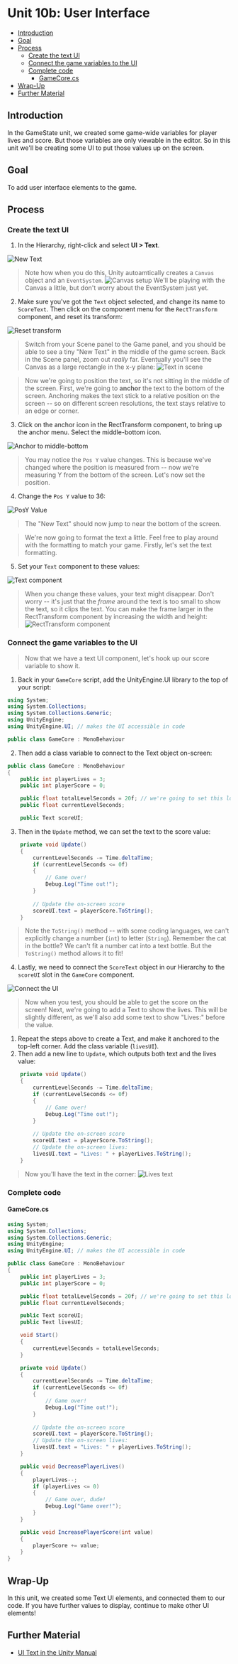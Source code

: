 # Unit 10b: User Interface  <!-- omit in toc -->

- [Introduction](#introduction)
- [Goal](#goal)
- [Process](#process)
  - [Create the text UI](#create-the-text-ui)
  - [Connect the game variables to the UI](#connect-the-game-variables-to-the-ui)
  - [Complete code](#complete-code)
    - [GameCore.cs](#gamecorecs)
- [Wrap-Up](#wrap-up)
- [Further Material](#further-material)

## Introduction

In the GameState unit, we created some game-wide variables for player lives and score. But those variables are only viewable in the editor. So in this unit we'll be creating some UI to put those values up on the screen.

## Goal

To add user interface elements to the game.

## Process

### Create the text UI

1. In the Hierarchy, right-click and select **UI > Text**.

![New Text](images/10b_CreateText.png)

> Note how when you do this, Unity autoamtically creates a `Canvas` object and an `EventSystem`.
> ![Canvas setup](images/10b_NewText.png)
> We'll  be playing with the Canvas a little, but don't worry about the EventSystem just yet.

2. Make sure you've got the `Text` object selected, and change its name to `ScoreText`. Then click on the component menu for the `RectTransform` component, and reset its transform:

![Reset transform](images/10b_ResetText.png)

> Switch from your Scene panel to the Game panel, and you should be able to see a tiny "New Text" in the middle of the game screen.
> Back in the Scene panel, zoom out *really* far. Eventually you'll see the Canvas as a large rectangle in the x-y plane:
> ![Text in scene](images/10b_TextInScene.png)

> Now we're going to position the text, so it's not sitting in the middle of the screen. First, we're going to **anchor** the text to the bottom of the screen. Anchoring makes the text stick to a relative position on the screen -- so on different screen resolutions, the text stays relative to an edge or corner.

3. Click on the anchor icon in the RectTransform component, to bring up the anchor menu. Select the middle-bottom icon.

![Anchor to middle-bottom](images/10b_AnchorText.png)

> You may notice the `Pos Y` value changes. This is because we've changed where the position is measured from -- now we're measuring Y from the bottom of the screen. Let's now set the position.

4. Change the `Pos Y` value to 36:

![PosY Value](images/10b_PosY.png)

> The "New Text" should now jump to near the bottom of the screen.

> We're now going to format the text a little. Feel free to play around with the formatting to match your game. Firstly, let's set the text formatting.

5. Set your `Text` component to these values:

![Text component](images/10b_TextComponent.png)

> When you change these values, your text might disappear. Don't worry -- it's just that the *frame* around the text is too small to show the text, so it clips the text. You can make the frame larger in the RectTransform component by increasing the width and height:
> ![RectTransform component](images/10b_RectTransform.png)

### Connect the game variables to the UI

> Now that we have a text UI component, let's hook up our score variable to show it.

1. Back in your `GameCore` script, add the UnityEngine.UI library to the top of your script:

```C#
using System;
using System.Collections;
using System.Collections.Generic;
using UnityEngine;
using UnityEngine.UI; // makes the UI accessible in code

public class GameCore : MonoBehaviour
```

2. Then add a class variable to connect to the Text object on-screen:

```C#
public class GameCore : MonoBehaviour
{
    public int playerLives = 3;
    public int playerScore = 0;

    public float totalLevelSeconds = 20f; // we're going to set this low just for testing
    public float currentLevelSeconds;

    public Text scoreUI;
```

3. Then in the `Update` method, we can set the text to the score value:

```C#
    private void Update()
    {
        currentLevelSeconds -= Time.deltaTime;
        if (currentLevelSeconds <= 0f)
        {
            // Game over!
            Debug.Log("Time out!");
        }
        
        // Update the on-screen score
        scoreUI.text = playerScore.ToString();
    }
```

> Note the `ToString()` method -- with some coding languages, we can't explicitly change a number (`int`) to letter (`String`). Remember the cat in the bottle? We can't fit a number cat into a text bottle. But the `ToString()` method allows it to fit!

4. Lastly, we need to connect the `ScoreText` object in our Hierarchy to the `scoreUI` slot in the `GameCore` component.

![Connect the UI](images/10b_ConnectUI.png)

> Now when you test, you should be able to get the score on the screen! Next, we're going to add a Text to show the lives. This will be slightly different, as we'll also add some text to show "Lives:" before the value.

1. Repeat the steps above to create a Text, and make it anchored to the top-left corner. Add the class variable (`livesUI`).
2. Then add a new line to `Update`, which outputs both text and the lives value:

```C#
    private void Update()
    {
        currentLevelSeconds -= Time.deltaTime;
        if (currentLevelSeconds <= 0f)
        {
            // Game over!
            Debug.Log("Time out!");
        }
        
        // Update the on-screen score
        scoreUI.text = playerScore.ToString();
        // Update the on-screen lives:
        livesUI.text = "Lives: " + playerLives.ToString();
    }
```

> Now you'll have the text in the corner:
> ![Lives text](images/10b_livesText.png)

### Complete code
#### GameCore.cs

```C#
using System;
using System.Collections;
using System.Collections.Generic;
using UnityEngine;
using UnityEngine.UI; // makes the UI accessible in code

public class GameCore : MonoBehaviour
{
    public int playerLives = 3;
    public int playerScore = 0;

    public float totalLevelSeconds = 20f; // we're going to set this low just for testing
    public float currentLevelSeconds;

    public Text scoreUI;
    public Text livesUI;

    void Start()
    {
        currentLevelSeconds = totalLevelSeconds;
    }

    private void Update()
    {
        currentLevelSeconds -= Time.deltaTime;
        if (currentLevelSeconds <= 0f)
        {
            // Game over!
            Debug.Log("Time out!");
        }
        
        // Update the on-screen score
        scoreUI.text = playerScore.ToString();
        // Update the on-screen lives:
        livesUI.text = "Lives: " + playerLives.ToString();
    }

    public void DecreasePlayerLives()
    {
        playerLives--;
        if (playerLives <= 0)
        {
            // Game over, dude!
            Debug.Log("Game over!");
        }
    }

    public void IncreasePlayerScore(int value)
    {
        playerScore += value;
    }
}
```

## Wrap-Up

In this unit, we created some Text UI elements, and connected them to our code. If you have further values to display, continue to make other UI elements!

## Further Material
- [UI Text in the Unity Manual](https://docs.unity3d.com/Packages/com.unity.ugui@1.0/manual/script-Text.html)